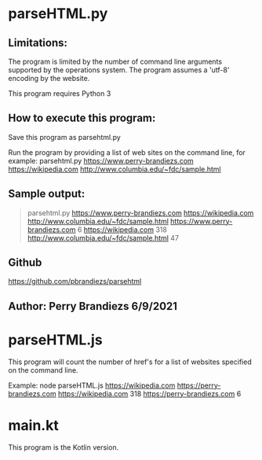 # parseHTML.py

## Limitations:
   The program is limited by the number of command line arguments supported by the operations system.
   The program assumes a 'utf-8' encoding by the website.

 This program requires Python 3

## How to execute this program:

 Save this program as parsehtml.py

 Run the program by providing a list of web sites on the command line, for example:
 parsehtml.py https://www.perry-brandiezs.com https://wikipedia.com http://www.columbia.edu/~fdc/sample.html

## Sample output:
 >parsehtml.py https://www.perry-brandiezs.com https://wikipedia.com http://www.columbia.edu/~fdc/sample.html
 https://www.perry-brandiezs.com 6
 https://wikipedia.com 318
 http://www.columbia.edu/~fdc/sample.html 47

## Github
https://github.com/pbrandiezs/parsehtml

## Author: Perry Brandiezs 6/9/2021




# parseHTML.js
This program will count the number of href's for a list of websites
specified on the command line.

Example:
node parseHTML.js https://wikipedia.com https://perry-brandiezs.com
https://wikipedia.com 318
https://perry-brandiezs.com 6


# main.kt
This program is the Kotlin version.
